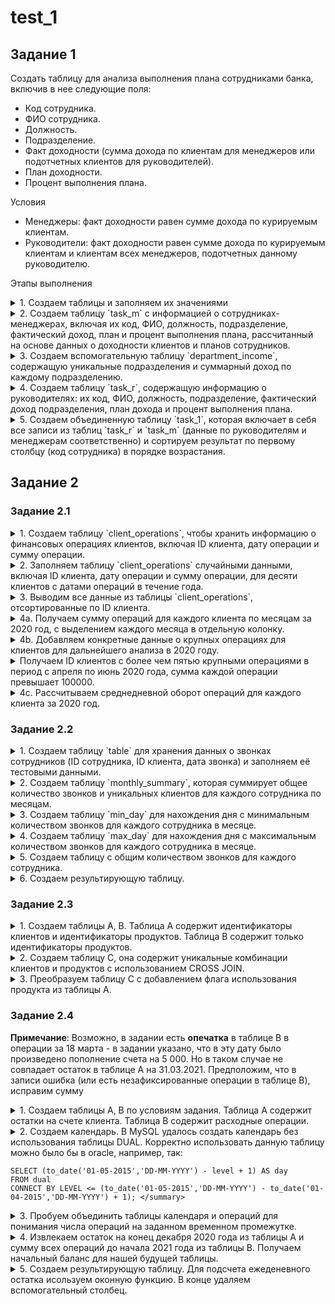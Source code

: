# test_1

## Задание 1
Создать таблицу для анализа выполнения плана сотрудниками банка, включив в нее следующие поля:
- Код сотрудника.
- ФИО сотрудника.
- Должность.
- Подразделение.
- Факт доходности (сумма дохода по клиентам для менеджеров или подотчетных клиентов для руководителей).
- План доходности.
- Процент выполнения плана.

Условия
- Менеджеры: факт доходности равен сумме дохода по курируемым клиентам.
- Руководители: факт доходности равен сумме дохода по курируемым клиентам и клиентам всех менеджеров, подотчетных данному руководителю.

Этапы выполнения
<details> 
  <summary>1. Создаем таблицы и заполняем их значениями</summary>
  
```mysql
DROP TABLE IF EXISTS clients_fact;
DROP TABLE IF EXISTS managers_plan;
DROP TABLE IF EXISTS managers;
DROP TABLE IF EXISTS task_m;
DROP TABLE IF EXISTS department_income;
DROP TABLE IF EXISTS task_r;
DROP TABLE IF EXISTS task_1;

CREATE TABLE managers (
    id_manager INT PRIMARY KEY AUTO_INCREMENT,
    fio VARCHAR(30),
    position VARCHAR(30),
    department VARCHAR(50));

CREATE TABLE clients_fact (
    id_client INT,
    id_manager INT,
    fact DECIMAL(8,2),
    FOREIGN KEY (id_manager) REFERENCES managers (id_manager) ON DELETE SET NULL);

CREATE TABLE managers_plan (
    id_manager INT,
    plan DECIMAL(8,2),
    FOREIGN KEY (id_manager) REFERENCES managers (id_manager) ON DELETE SET NULL);


INSERT INTO managers (fio, position, department) VALUES 
('Иванов И.Ю.', 'Менеджер', 'Малый бизнес'),
('Петров П.П.', 'Менеджер', 'Средний бизнес'),
('Сидоров С.С.', 'Менеджер', 'Крупный бизнес'),
('Кузнецов К.А.', 'Руководитель', 'Малый бизнес'),
('Лебедев Л.М.', 'Руководитель', 'Средний бизнес'),
('Федоров Ф.Д.', 'Менеджер', 'Крупный бизнес'),
('Михайлов М.Н.', 'Руководитель', 'Крупный бизнес');
SELECT * FROM managers;

INSERT INTO clients_fact (id_client, id_manager, fact) VALUES 
(1001, 1, 150000.00),
(1002, 2, 200000.00),
(1003, 3, 250000.00),
(1004, 4, 120000.00),
(1005, 5, 175000.00),
(1006, 6, 300000.00),
(1007, 7, 225000.00),
(1008, 6, 150000.00),
(1009, 2, 200000.00),
(1010, 3, 250000.00),
(1011, 1, 120000.00),
(1012, 2, 175000.00),
(1013, 6, 300000.00),
(1015, 3, 225000.00);
SELECT * FROM clients_fact;

INSERT INTO managers_plan (id_manager, plan) VALUES 
(1, 200000.00),
(2, 180000.00),
(3, 220000.00),
(4, 150000.00),
(5, 190000.00),
(6, 280000.00),
(7, 240000.00);
SELECT * FROM managers_plan;
```
</details>

<details> 
  <summary>2. Создаем таблицу `task_m` с информацией о сотрудниках-менеджерах, включая их код, ФИО, должность, подразделение, фактический доход, план и процент выполнения плана, рассчитанный на основе данных о доходности клиентов и планов сотрудников.</summary>
    
```mysql
CREATE TABLE task_m as (
SELECT 
    m.id_manager 'код сотрудника',
    m.fio 'фио сотрудника',
    m.position 'должность',
    m.department 'подразделение',
    SUM(cf.fact) 'факт',
    mp.plan 'план',
    ROUND(SUM(cf.fact)/mp.plan*100,2) '% выполнения плана'
FROM managers m
LEFT JOIN clients_fact cf 
ON m.id_manager = cf.id_manager
LEFT JOIN managers_plan mp 
ON m.id_manager = mp.id_manager
WHERE m.position = 'Менеджер'
GROUP BY m.id_manager, m.fio, m.position, m.department, mp.plan);
SELECT * FROM task_m;
```
</details>

<details> 
  <summary>3. Создаем вспомогательную таблицу `department_income`, содержащую уникальные подразделения и суммарный доход по каждому подразделению.</summary>
    
```mysql
SELECT DISTINCT(department) FROM managers;
CREATE TABLE department_income AS (
SELECT 
    m.department AS department,
    SUM(cf.fact) AS sum_fact
FROM managers m
LEFT JOIN clients_fact cf 
    ON m.id_manager = cf.id_manager
GROUP BY m.department);
SELECT * FROM department_income;
```
</details>

<details> 
  <summary>4. Создаем таблицу `task_r`, содержащую информацию о руководителях: их код, ФИО, должность, подразделение, фактический доход подразделения, план дохода и процент выполнения плана. </summary>
    
```mysql
CREATE TABLE task_r as (
SELECT 
    m.id_manager 'код сотрудника',
    m.fio 'фио сотрудника',
    m.position 'должность',
    m.department 'подразделение',
    di.sum_fact 'факт',
    mp.plan 'план',
    ROUND(di.sum_fact/mp.plan*100,2) '% выполнения плана'
FROM managers m
LEFT JOIN department_income di 
ON m.department = di.department
LEFT JOIN managers_plan mp 
ON m.id_manager = mp.id_manager
WHERE m.position = 'Руководитель'
GROUP BY m.id_manager, m.fio, m.position, m.department, di.sum_fact, mp.plan);
SELECT * FROM task_r;
```
</details>
<details> 
  <summary>5. Создаем объединенную таблицу `task_1`, которая включает в себя все записи из таблиц `task_r` и `task_m` (данные по руководителям и менеджерам соответственно) и сортируем результат по первому столбцу (код сотрудника) в порядке возрастания. </summary>
    
```mysql
CREATE TABLE task_1 as
(SELECT * FROM task_r r
UNION SELECT * FROM task_m m
ORDER BY 1 ASC);
SELECT * FROM task_1;
```
</details>

## Задание 2
### Задание 2.1
<details> <summary>1. Создаем таблицу `client_operations`, чтобы хранить информацию о финансовых операциях клиентов, включая ID клиента, дату операции и сумму операции.</summary>
    
```mysql
DROP TABLE IF EXISTS client_operations;

CREATE TABLE client_operations (
    id_client INT,
    operation_date DATE,
    operation_amount DECIMAL(10, 2));
```
</details> 
<details> <summary>2. Заполняем таблицу `client_operations` случайными данными, включая ID клиента, дату операции и сумму операции, для десяти клиентов с датами операций в течение года.</summary>
    
```mysql
INSERT INTO client_operations (id_client, operation_date, operation_amount)
SELECT 
    FLOOR(RAND() * 100) + 1,
    DATE_ADD('2020-01-01', INTERVAL FLOOR(RAND() * 365) DAY),  
    ROUND(RAND() * 10000, 2) 
FROM 
    (SELECT 1 FROM dual UNION ALL SELECT 2 FROM dual UNION ALL SELECT 3 FROM dual UNION ALL SELECT 4 FROM dual UNION ALL 
    SELECT 5 FROM dual UNION ALL SELECT 6 FROM dual UNION ALL SELECT 7 FROM dual UNION ALL SELECT 8 FROM dual UNION ALL 
    SELECT 9 FROM dual UNION ALL SELECT 10 FROM dual) AS temp;
```
</details> <details> <summary>3. Выводим все данные из таблицы `client_operations`, отсортированные по ID клиента.</summary>
    
```mysql
SELECT * FROM client_operations
ORDER BY id_client;
```
</details> <details> <summary>4а. Получаем сумму операций для каждого клиента по месяцам за 2020 год, с выделением каждого месяца в отдельную колонку.</summary>
    
```mysql
SELECT 
    id_client AS "ID Клиента",
    SUM(IF(MONTH(operation_date) = 1, operation_amount, 0)) AS "Сумма Операций в январе 2020",
    SUM(IF(MONTH(operation_date) = 2, operation_amount, 0)) AS "Сумма Операций в феврале 2020",
    SUM(IF(MONTH(operation_date) = 3, operation_amount, 0)) AS "Сумма Операций в марте 2020",
    SUM(IF(MONTH(operation_date) = 4, operation_amount, 0)) AS "Сумма Операций в апреле 2020",
    SUM(IF(MONTH(operation_date) = 5, operation_amount, 0)) AS "Сумма Операций в мае 2020",
    SUM(IF(MONTH(operation_date) = 6, operation_amount, 0)) AS "Сумма Операций в июне 2020",
    SUM(IF(MONTH(operation_date) = 7, operation_amount, 0)) AS "Сумма Операций в июле 2020",
    SUM(IF(MONTH(operation_date) = 8, operation_amount, 0)) AS "Сумма Операций в августе 2020",
    SUM(IF(MONTH(operation_date) = 9, operation_amount, 0)) AS "Сумма Операций в сентябре 2020",
    SUM(IF(MONTH(operation_date) = 10, operation_amount, 0)) AS "Сумма Операций в октябре 2020",
    SUM(IF(MONTH(operation_date) = 11, operation_amount, 0)) AS "Сумма Операций в ноябре 2020",
    SUM(IF(MONTH(operation_date) = 12, operation_amount, 0)) AS "Сумма Операций в декабре 2020"
FROM client_operations
WHERE YEAR(operation_date) = 2020
GROUP BY id_client
ORDER BY id_client;
```
</details> <details> <summary>4b. Добавляем конкретные данные о крупных операциях для клиентов для дальнейшего анализа в 2020 году.</summary>
    
```mysql
INSERT INTO client_operations (id_client, operation_date, operation_amount) VALUES
(1, '2020-04-05', 150000),
(1, '2020-04-10', 120000),
(1, '2020-04-15', 130000),
(1, '2020-05-01', 110000),
(1, '2020-05-10', 140000),
(1, '2020-06-05', 160000),
(2, '2020-04-05', 180000),
(2, '2020-04-10', 190000),
(2, '2020-04-15', 200000),
(2, '2020-05-01', 170000),
(2, '2020-05-10', 150000),
(2, '2020-06-05', 110000),
(3, '2020-04-05', 120000),
(3, '2020-04-15', 130000),
(3, '2020-05-01', 110000),
(3, '2020-05-10', 150000),
(3, '2020-06-01', 160000),
(3, '2020-06-15', 170000);
```
</details>

<details> <summary>Получаем ID клиентов с более чем пятью крупными операциями в период с апреля по июнь 2020 года, сумма каждой операции превышает 100000.</summary>
    
```mysql
SELECT id_client
FROM client_operations
WHERE operation_date BETWEEN '2020-04-01' AND '2020-06-30'
AND operation_amount > 100000
GROUP BY id_client
HAVING COUNT(*) > 5
ORDER BY id_client;
```
</details>
<details> <summary>4c. Рассчитываем среднедневной оборот операций для каждого клиента за 2020 год.</summary>
    
```mysql
SELECT 
    id_client,
    SUM(operation_amount)/COUNT(DISTINCT operation_date) AS "Среднедневной оборот в теч. 2020 года"
FROM client_operations
WHERE YEAR(operation_date) = 2020
GROUP BY id_client
ORDER BY id_client;
```
</details>

### Задание 2.2

<details> <summary>1. Создаем таблицу `table` для хранения данных о звонках сотрудников (ID сотрудника, ID клиента, дата звонка) и заполняем её тестовыми данными.</summary>
    
```mysql
DROP TABLE IF EXISTS `table`;

CREATE TABLE `table` (
    employee_id INT,
    client_id INT,
    call_date DATE);

INSERT INTO `table` (employee_id, client_id, call_date)
VALUES 
    (1, 1001, '2023-01-10'),
    (1, 1002, '2023-01-12'),
    (1, 1001, '2023-01-12'),
    (1, 1001, '2023-01-12'),
    (1, 1003, '2023-01-15'),
    (1, 1004, '2023-01-15'),
    (1, 1005, '2023-02-18'),
    (1, 1006, '2023-02-25'),
    (1, 1007, '2023-02-25'),
    (1, 1008, '2023-03-30'),
    (1, 1009, '2023-03-30'),
    (1, 1009, '2023-03-30'),
    (1, 1007, '2023-03-31'),
    (2, 1010, '2023-01-05'),
    (2, 1011, '2023-01-05'),
    (2, 1011, '2023-01-12'),
    (2, 1012, '2023-02-15'),
    (2, 1013, '2023-02-15'),
    (2, 1014, '2023-02-20'),
    (2, 1015, '2023-03-25'),
    (2, 1016, '2023-03-28'),
    (2, 1015, '2023-03-28'),
    (3, 1017, '2023-01-09'),
    (3, 1018, '2023-01-19'),
    (3, 1017, '2023-01-19'),
    (3, 1018, '2023-02-10'),
    (3, 1019, '2023-02-15'),
    (3, 1018, '2023-02-15'),
    (3, 1020, '2023-03-20'),
    (3, 1021, '2023-03-20'),
    (3, 1022, '2023-03-22'),
    (3, 1023, '2023-03-22'),
    (3, 1025, '2023-03-22'),
    (4, 1026, '2023-01-05'),
    (4, 1026, '2023-01-20'),
    (4, 1026, '2023-01-20'),
    (4, 1027, '2023-02-03'),
    (4, 1028, '2023-02-28'),
    (4, 1027, '2023-02-28'),
    (4, 1028, '2023-03-12'),
    (5, 1029, '2023-01-10'),
    (5, 1029, '2023-01-22'),
    (5, 1028, '2023-01-22'),
    (5, 1029, '2023-01-22'),
    (5, 1030, '2023-02-14'),
    (5, 1031, '2023-03-01'),
    (5, 1032, '2023-03-01'),
    (5, 1032, '2023-03-20');
SELECT * FROM `table`;
```
</details> 
<details> <summary>2. Создаем таблицу `monthly_summary`, которая суммирует общее количество звонков и уникальных клиентов для каждого сотрудника по месяцам.</summary>
    
```mysql
DROP TABLE IF EXISTS monthly_summary;

CREATE TABLE monthly_summary AS
SELECT employee_id,
    DATE_FORMAT(call_date, '%Y-%m') AS report_month,
    COUNT(*) AS total_calls,
    COUNT(DISTINCT client_id) AS unique_clients
FROM `table`
GROUP BY employee_id, report_month;
SELECT * FROM monthly_summary;
```
</details> 
<details> <summary>3. Создаем таблицу `min_day` для нахождения дня с минимальным количеством звонков для каждого сотрудника в месяце.</summary>
    
```mysql
DROP TABLE IF EXISTS min_day;

CREATE TABLE min_day AS
SELECT employee_id,
       DATE_FORMAT(call_date, '%Y-%m') AS report_month,
       DATE(call_date) AS min_call_date
FROM `table` t1
WHERE DATE(call_date) = (
    SELECT DATE(call_date)
    FROM `table` t2
    WHERE t2.employee_id = t1.employee_id 
      AND DATE_FORMAT(t2.call_date, '%Y-%m') = DATE_FORMAT(t1.call_date, '%Y-%m')
    GROUP BY DATE(call_date)
    ORDER BY COUNT(*) ASC, DATE(call_date) ASC
    LIMIT 1)
GROUP BY employee_id, report_month, min_call_date;
SELECT * FROM min_day;
```
</details> 
<details> <summary>4. Создаем таблицу `max_day` для нахождения дня с максимальным количеством звонков для каждого сотрудника в месяце.</summary>
    
```mysql
CREATE TABLE max_day AS
SELECT employee_id,
       DATE_FORMAT(call_date, '%Y-%m') AS report_month,
       DATE(call_date) AS max_call_date
FROM `table` t1
WHERE DATE(call_date) = (
    SELECT DATE(call_date)
    FROM `table` t2
    WHERE t2.employee_id = t1.employee_id 
      AND DATE_FORMAT(t2.call_date, '%Y-%m') = DATE_FORMAT(t1.call_date, '%Y-%m')
    GROUP BY DATE(call_date)
    ORDER BY COUNT(*) DESC, DATE(call_date) ASC
    LIMIT 1)
GROUP BY employee_id, report_month, max_call_date;
SELECT * FROM max_day;
```
</details> 
<details> <summary>5. Создаем таблицу с общим количеством звонков для каждого сотрудника.</summary>
    
```mysql

CREATE TABLE total_history AS
SELECT employee_id,
    COUNT(*) AS total_calls_history
FROM `table`
GROUP BY employee_id;
SELECT * FROM total_history;
```
</details> 
<details> <summary>6. Создаем результирующую таблицу.</summary>
    
```mysql

SELECT 
    ms.employee_id AS 'ID сотрудника',
    ms.report_month AS 'Отчетный месяц',
    ms.total_calls AS 'Кол-во совершенных звонков за отчетный месяц',
    ms.unique_clients AS 'Кол-во уникальных клиентов за отчетный месяц',
    md.min_call_date AS 'День с минимальным кол-вом звонков',
    mx.max_call_date AS 'День с максимальным кол-вом звонков',
    th.total_calls_history AS 'Кол-во звонков за всю историю работы'
FROM monthly_summary ms
LEFT JOIN min_day md ON ms.employee_id = md.employee_id AND ms.report_month = md.report_month
LEFT JOIN max_day mx ON ms.employee_id = mx.employee_id AND ms.report_month = mx.report_month
LEFT JOIN total_history th ON ms.employee_id = th.employee_id
ORDER BY ms.employee_id, ms.report_month;
```
</details> 

### Задание 2.3
</details>
<details> 
  <summary>1. Создаем таблицы A, B. Таблица A содержит идентификаторы клиентов и идентификаторы продуктов. Таблица B содержит только идентификаторы продуктов. </summary>
  
```mysql

DROP TABLE IF EXISTS A;
DROP TABLE IF EXISTS B;
DROP TABLE IF EXISTS C;

CREATE TABLE A(
    client_id VARCHAR(20),
    product_id VARCHAR(20));
INSERT INTO A (client_id, product_id) VALUES
    ('Клиент 1', 'Продукт 1'),
    ('Клиент 1', 'Продукт 2'),
    ('Клиент 2', 'Продукт 3'),
    ('Клиент 3', 'Продукт 1');
SELECT * FROM A;

CREATE TABLE B(product_id VARCHAR(20));
INSERT INTO B (product_id) VALUES
    ('Продукт 1'),
    ('Продукт 2'),
    ('Продукт 3');
SELECT * FROM B;
```

</details>

<details> 
  <summary>2. Создаем таблицу C, она содержит уникальные комбинации клиентов и продуктов с использованием CROSS JOIN. </summary>
  
```mysql

CREATE TABLE C AS(SELECT 
    clients.client_id AS client_id,
    products.product_id AS product_id
FROM (SELECT DISTINCT client_id FROM A) as clients
CROSS JOIN B AS products
ORDER BY clients.client_id, products.product_id);
```
</details>

<details> 
  <summary>3. Преобразуем таблицу C с добавлением флага использования продукта из таблицы A.</summary>
  
```mysql
SELECT 
    C.client_id AS "ID Клиента", 
    C.product_id AS "ID продукта",
    IF(A.product_id IS NOT NULL, 1, 0) AS "Флаг использования продукта"
FROM C
LEFT JOIN A
ON C.client_id=A.client_id AND C.product_id=A.product_id
ORDER BY C.client_id, C.product_id;
```
</details>

### Задание 2.4
**Примечание**: Возможно, в задании есть **опечатка** в таблице B  в операции за 18 марта - в задании указано, что в эту дату было произведено пополнение счета на 5 000. Но в таком случае не совпадает остаток в таблице A на 31.03.2021. Предположим, что в записи ошибка (или есть незафиксированные операции в таблице B), исправим сумму 
</details>
<details> 
  <summary>1. Создаем таблицы A, B по условиям задания. Таблица A содержит остатки на счете клиента. Таблица B содержит расходные операции. </summary>
  
  
```mysql
DROP TABLE IF EXISTS A;
DROP TABLE IF EXISTS B;

CREATE TABLE A (
    RepDate DATE,
    BalDate DECIMAL(15,2));
INSERT INTO A (RepDate, BalDate) VALUES
('2020-12-31', 100000),
('2021-01-31', 100000),
('2021-02-28', 120000),
('2021-03-31', 105000);
SELECT * FROM A;

CREATE TABLE B (
    OperDate DATE,
    OperSum DECIMAL(15,2));
INSERT INTO B (OperDate, OperSum) VALUES
('2021-01-15', -20000),
('2021-01-25', 20000),
('2021-02-11', 30000),
('2021-02-20', -10000),
('2021-03-18', -15000); -- опечатка....
SELECT * FROM B;
```
</details>

<details> 
  <summary>2. Создаем календарь. В MySQL удалось создать календарь без использования таблицы DUAL. Корректно использовать данную таблицу можно было бы в oracle, например, так:
    
```mysql 
SELECT (to_date('01-05-2015','DD-MM-YYYY') - level + 1) AS day
FROM dual
CONNECT BY LEVEL <= (to_date('01-05-2015','DD-MM-YYYY') - to_date('01-04-2015','DD-MM-YYYY') + 1); </summary>
  ```

</summary>

```mysql
DROP TABLE IF EXISTS Calendar;
CREATE TABLE Calendar (
    Date DATE);
INSERT INTO Calendar (Date)
SELECT DATE_ADD('2021-01-01', INTERVAL n DAY) AS Date
FROM (
    SELECT a.n + b.n * 10 AS n
    FROM (SELECT 0 AS n UNION ALL SELECT 1 UNION ALL SELECT 2 UNION ALL SELECT 3 UNION ALL SELECT 4 
          UNION ALL SELECT 5 UNION ALL SELECT 6 UNION ALL SELECT 7 UNION ALL SELECT 8 UNION ALL SELECT 9) a,
         (SELECT 0 AS n UNION ALL SELECT 1 UNION ALL SELECT 2 UNION ALL SELECT 3 UNION ALL SELECT 4 
          UNION ALL SELECT 5 UNION ALL SELECT 6 UNION ALL SELECT 7 UNION ALL SELECT 8 UNION ALL SELECT 9) b
) AS numbers
WHERE n < 90;
SELECT * FROM Calendar ORDER BY Date;
```
</details>

</details>
<details> 
  <summary>3. Пробуем объединить таблицы календаря и операций для понимания числа операций на заданном временном промежутке. </summary>
  
```mysql
DROP TABLE IF EXISTS Calendar_B;
CREATE TABLE Calendar_B AS
SELECT 
    c.Date,
    b.OperDate,
    IFNULL(b.OperSum, 0) AS OperSum
FROM Calendar c
LEFT JOIN B b ON c.Date = b.OperDate
ORDER BY c.Date;
SELECT * FROM Calendar_B ORDER BY Date;
```
</details>

<details> 
  <summary>4. Извлекаем остаток на конец декабря 2020 года из таблицы A и сумму всех операций до начала 2021 года из таблицы B. Получаем начальный баланс для нашей будущей таблицы.</summary>
    
```mysql
SELECT BalDate 
FROM A 
WHERE RepDate = (SELECT MAX(RepDate) FROM A WHERE RepDate <= '2021-01-01');

SELECT SUM(OperSum) FROM B WHERE OperDate < '2021-01-01';

DROP TABLE IF EXISTS InitialBalance;
CREATE TABLE InitialBalance AS SELECT 
    (SELECT BalDate 
     FROM A 
     WHERE RepDate = (SELECT MAX(RepDate) FROM A WHERE RepDate <= '2021-01-01'))
    +
    IFNULL((SELECT SUM(OperSum) FROM B WHERE OperDate < '2021-01-01'), 0) AS Balance;
SELECT * FROM InitialBalance;
```
</details>
<details> 
  <summary>5. Создаем результирующую таблицу. Для подсчета ежеденевного остатка исользуем оконную функцию. В конце удаляем вспомогательный столбец.</summary>
  
```mysql
DROP TABLE IF EXISTS DailyBalances;
CREATE TABLE DailyBalances AS
SELECT 
    c.Date,
    IFNULL(b.OperSum, 0) AS OperSum,
    (SELECT * FROM InitialBalance) + SUM(IFNULL(b.OperSum, 0)) OVER (ORDER BY c.Date) AS DailyBalance
FROM Calendar c
LEFT JOIN B b ON c.Date = b.OperDate
ORDER BY c.Date;
SELECT * FROM DailyBalances ORDER BY Date;

ALTER TABLE DailyBalances
DROP COLUMN OperSum;

SELECT * FROM DailyBalances ORDER BY Date;
```
</details>
